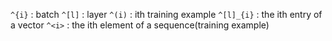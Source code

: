 `^{i}`     : batch
`^[l]`     : layer
`^(i)`     : ith training example 
`^[l]_{i}` : the ith entry of a vector 
`^<i>`     : the ith element of a sequence(training example)

